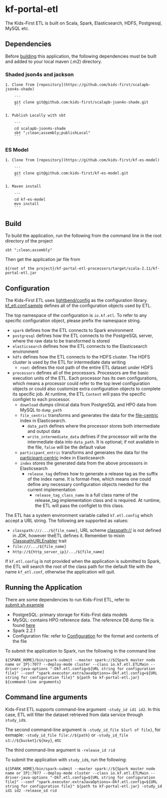 # kf-portal-etl

The Kids-First ETL is built on Scala, Spark, Elasticsearch, HDFS, Postgresql, MySQL etc.

## Dependencies

Before [building](#build) this application, the following dependencies must be built and added to your local maven (.m2) directory.

### Shaded json4s and jackson

    1. Clone from [repository](https://github.com/kids-first/scalapb-json4s-shade)

        ```
        git clone git@github.com:kids-first/scalapb-json4s-shade.git
        ```

    1. Publish Locally with sbt

        ```
        cd scalapb-json4s-shade
        sbt ";clean;assembly;publishLocal"
        ```

### ES Model

    1. Clone from [repository](https://github.com/kids-first/kf-es-model)

        ```
        git clone git@github.com:kids-first/kf-es-model.git
        ```

    1. Maven install

        ```
        cd kf-es-model
        mvn install
        ```

## Build

To build the application, run the following from the command line in the root directory of the project

`sbt ";clean;assembly"`

Then get the application jar file from

`${root of the project}/kf-portal-etl-processors/target/scala-2.11/kf-portal-etl.jar`

## Configuration

The Kids-First ETL uses [lightbend/config](https://github.com/lightbend/config) as the configuration library. [kf_etl.conf.sample](./kf-portal-etl-common/src/main/resources/kf_etl.conf.sample) defines all of the configuration objects used by ETL.

The top namespace of the configuration is `io.kf.etl`. To refer to any specific configuration object, please prefix the namespace string.

- `spark` defines how the ETL connects to Spark environment
- `postgresql` defines how the ETL connects to the PostgreSQL server, where the raw data to be transformed is stored
- `elasticsearch` defines how the ETL connects to the Elasticsearch environment
- `hdfs` defines how the ETL connects to the HDFS cluster. The HDFS cluster is used by the ETL for intermediate data writing
  - `root`: defines the root path of the entire ETL dataset under HDFS
- `processors` defines all of the processors. Processors are the basic execution units of the ETL. Each processor has its own configurations, which means a processor could refer to the top level configuration objects or could also customize extra configuration objects to complete its specific job. At runtime, the ETL `Context` will pass the specific configlet to each processor.
  - `download` dumps clinical data from PostgreSQL and HPO data from MySQL to `dump_path`
  - `file_centric` transforms and generates the data for the [file-centric](https://github.com/kids-first/kf-es-model/blob/master/es-model-archive/kf-es-model-latest/file_centric.mapping.json) index in Elasticsearch.
    - `data_path` defines where the processor stores both intermediate and output data
    - `write_intermediate_data` defines if the processor will write the intermediate data into `data_path`. It is optional; if not available in the file, `false` will be the default value
  - `participant_entric` transforms and generates the data for the [participant-centric](https://github.com/kids-first/kf-es-model/blob/master/es-model-archive/kf-es-model-latest/participant_centric.mapping.json) index in Elasticsearch
  - `index` stores the generated data from the above processors in Elasticsearch
    - `release_tag` defines how to generate a release tag as the suffix of the index name. It is format-free, which means one could define any necessary configuration objects needed for the current implementation
      - `release_tag_class_name` is a full class name of the release_tag implementation class and is required. At runtime, the ETL will pass the configlet to this class.

The ETL has a system environment variable called `kf.etl.config` which accept a URL string. The following are supported as values:

- `classpath:///.../${file_name}`, URL scheme [classpath://](./kf-portal-etl-common/src/main/scala/io/kf/etl/common/url) is not defined in JDK, however theETL defines it. Remember to mixin [ClasspathURLEnabler](./kf-portal-etl-common/src/main/scala/io/kf/etl/common/url/ClasspathURLEnabler.scala) trait
- `file:///.../${file_name}`
- `http://${http_server_ip}/.../${file_name}`

If `kf.etl.config` is not provided when the application is submitted to Spark, the ETL will search the root of the class path for the default file with the name `kf_etl.conf`, otherwise the application will quit.

## Running the Application

There are some dependencies to run Kids-First ETL, refer to [submit.sh.example](submit.sh.example)

- PostgreSQL: primary storage for Kids-First data models
- MySQL: contains HPO reference data. The reference DB dump file is found [here](http://human-phenotype-ontology.github.io/downloads.html)
- Spark 2.2.1
- Configuration file: refer to [Configuration](#Configuration) for the format and contents of the file

To submit the application to Spark, run the following in the command line

`${SPARK_HOME}/bin/spark-submit --master spark://${Spark master node name or IP}:7077 --deploy-mode cluster --class io.kf.etl.ETLMain --driver-java-options "-Dkf.etl.config=${URL string for configuration file}" --conf "spark.executor.extraJavaOptions=-Dkf.etl.config=${URL string for configuration file}" ${path to kf-portal-etl.jar} ${command-line arguments}`

## Command line arguments

Kids-First ETL supports command-line argument `-study_id id1 id2`. In this case, ETL will filter the dataset retrieved from data service through `study_id`s.

The second command-line argument is `-study_id_file ${url of file}`, for exmaple: `-study_id_file file://${path}` or `-study_id_file s3://${bucket}/${key}`, etc

The third command-line argument is `-release_id rid`

To submit the application with `study_id`s, run the following:

`${SPARK_HOME}/bin/spark-submit --master spark://${Spark master node name or IP}:7077 --deploy-mode cluster --class io.kf.etl.ETLMain --driver-java-options "-Dkf.etl.config=${URL string for configuration file}" --conf "spark.executor.extraJavaOptions=-Dkf.etl.config=${URL string for configuration file}" ${path to kf-portal-etl.jar} -study_id id1 id2 -release_id rid`
